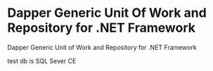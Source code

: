 # Dapper Generic Unit Of Work and Repository for .NET Framework
Dapper Generic Unit of Work and Repository for .NET Framework

test db is SQL Sever CE
